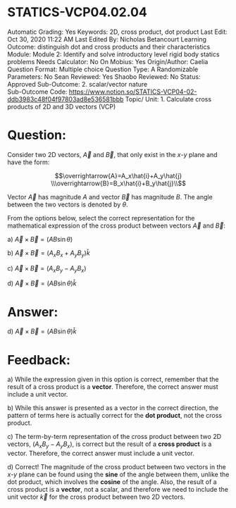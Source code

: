 # STATICS-VCP04.02.04

Automatic Grading: Yes
Keywords: 2D, cross product, dot product
Last Edit: Oct 30, 2020 11:22 AM
Last Edited By: Nicholas Betancourt
Learning Outcome: distinguish dot and cross products and their characteristics
Module: Module 2: Identify and solve introductory level rigid body statics problems
Needs Calculator: No
On Mobius: Yes
Origin/Author: Caelia
Question Format: Multiple choice
Question Type: A
Randomizable Parameters: No
Sean Reviewed: Yes
Shaobo Reviewed: No
Status: Approved
Sub-Outcome: 2. scalar/vector nature                                                           
Sub-Outcome Code: https://www.notion.so/STATICS-VCP04-02-ddb3983c48f04f97803ad8e536581bbb
Topic/ Unit: 1. Calculate cross products of 2D and 3D vectors (VCP)

# Question:

Consider two 2D vectors, $\overrightarrow{A}$ and $\overrightarrow{B}$, that only exist in the $x$-$y$ plane and have the form:

$$\overrightarrow{A}=A_x\hat{i}+A_y\hat{j}
\\\overrightarrow{B}=B_x\hat{i}+B_y\hat{j}\\$$

Vector $\overrightarrow{A}$ has magnitude $A$ and vector $\overrightarrow{B}$ has magnitude $B$. The angle between the two vectors is denoted by $\theta$. 

From the options below, select the correct representation for the mathematical expression of the cross product between vectors $\overrightarrow{A}$ and $\overrightarrow{B}$:

a) $\overrightarrow{A}\times\overrightarrow{B}=(AB\sin\theta)$

b) $\overrightarrow{A}\times\overrightarrow{B}=(A_xB_x+A_yB_y)\hat{k}$

c) $\overrightarrow{A}\times\overrightarrow{B}=(A_xB_y-A_yB_x)$

d) $\overrightarrow{A}\times\overrightarrow{B}=(AB\sin\theta)\hat{k}$

# Answer:

d) $\overrightarrow{A}\times\overrightarrow{B}=(AB\sin\theta)\hat{k}$

# Feedback:

a) While the expression given in this option is correct, remember that the result of a cross product is a **vector**. Therefore, the correct answer must include a unit vector. 

b) While this answer is presented as a vector in the correct direction, the pattern of terms here is actually correct for the **dot product**, not the cross product. 

c) The term-by-term representation of the cross product between two 2D vectors, $(A_xB_y-A_yB_x)$, is correct but the result of a **cross product** is a vector.  Therefore, the correct answer must include a unit vector.

d) Correct! The magnitude of the cross product between two vectors in the $x$-$y$ plane can be found using the **sine** of the angle between them, unlike the dot product, which involves the **cosine** of the angle.  Also, the result of a cross product is a **vector**, not a scalar, and therefore we need to include the unit vector $\overrightarrow{k}$ for the cross product between two 2D vectors.